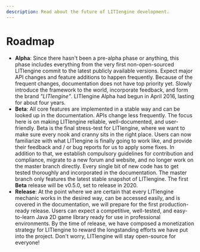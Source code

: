 ```yaml
---
description: Read about the future of LITIengine development.
---
```


# Roadmap



* **Alpha**: Since there hasn't been a pre-alpha phase or anything, this phase includes everything from the very first non-open-sourced LITIengine commit to the latest publicly available versions. Expect major API changes and feature additions to happen frequently. Because of the frequent changes, documentation does not have top priority yet. Slowly introduce the framework to the world, incorporate feedback, and form the brand _"LITIengine"_. LITIengine Alpha had begun in April 2016, lasting for about four years.
* **Beta**: All core features are implemented in a stable way and can be looked up in the documentation. APIs change less frequently. The focus here is on making LITIengine reliable, well-documented, and user-friendly. Beta is the final stress-test for LITIengine, where we want to make sure every nook and cranny sits in the right place. Users can now familiarize with what LITIengine is finally going to work like, and provide their feedback and / or bug reports for us to apply some fixes. In addition to that, we establish compulsory guidelines for contribution and compliance, migrate to a new forum and website, and no longer work on the master branch directly. Every single bit of new code has to get tested thoroughly and incorporated in the documentation. The master branch only features the latest stable snapshot of LITIengine. The first **Beta** release will be v0.5.0, set to release in 2020.
* **Release**: At the point where we are certain that every LITIengine mechanic works in the desired way, can be accessed easily, and is covered in the documentation, we will prepare for the first production-ready release. Users can expect a competitive, well-tested, and easy-to-learn Java 2D game library ready for use in professional environments. By the time of release, we have composed a monetization strategy for LITIengine to reward the longstanding efforts we have put into the project. Don't worry, LITIengine will stay open-source for everyone!

